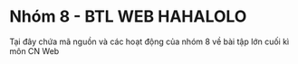# Nhóm 8 - BTL WEB HAHALOLO
Tại đây chứa mã nguồn và các hoạt động của nhóm 8 về bài tập lớn cuối kì môn CN Web
